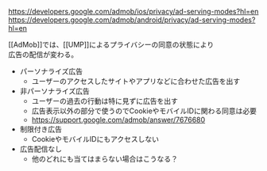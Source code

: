 <https://developers.google.com/admob/ios/privacy/ad-serving-modes?hl=en>
<https://developers.google.com/admob/android/privacy/ad-serving-modes?hl=en>

[[AdMob]]では、[[UMP]]によるプライバシーの同意の状態により  
広告の配信が変わる。

* パーソナライズ広告
	- ユーザーのアクセスしたサイトやアプリなどに合わせた広告を出す
* 非パーソナライズ広告
	- ユーザーの過去の行動は特に見ずに広告を出す
	- 広告表示以外の部分で使うのでCookieやモバイルIDに関わる同意は必要
	- <https://support.google.com/admob/answer/7676680>
* 制限付き広告
	- CookieやモバイルIDにもアクセスしない
* 広告配信なし
	- 他のどれにも当てはまらない場合はこうなる？